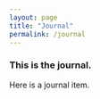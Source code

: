 ```yaml
---
layout: page
title: "Journal"
permalink: /journal
---
```

### This is the journal.

Here is a journal item. 
